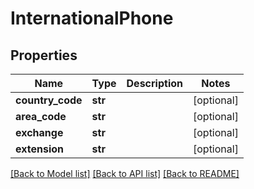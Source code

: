 # InternationalPhone


## Properties
Name | Type | Description | Notes
------------ | ------------- | ------------- | -------------
**country_code** | **str** |  | [optional] 
**area_code** | **str** |  | [optional] 
**exchange** | **str** |  | [optional] 
**extension** | **str** |  | [optional] 

[[Back to Model list]](../README.md#documentation-for-models) [[Back to API list]](../README.md#documentation-for-api-endpoints) [[Back to README]](../README.md)


